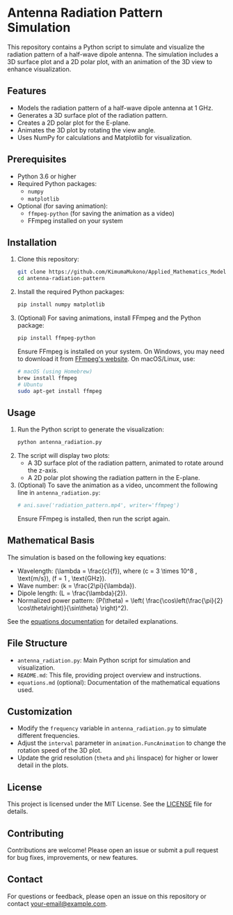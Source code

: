 # Antenna Radiation Pattern Simulation

This repository contains a Python script to simulate and visualize the radiation pattern of a half-wave dipole antenna. The simulation includes a 3D surface plot and a 2D polar plot, with an animation of the 3D view to enhance visualization.

## Features
- Models the radiation pattern of a half-wave dipole antenna at 1 GHz.
- Generates a 3D surface plot of the radiation pattern.
- Creates a 2D polar plot for the E-plane.
- Animates the 3D plot by rotating the view angle.
- Uses NumPy for calculations and Matplotlib for visualization.

## Prerequisites
- Python 3.6 or higher
- Required Python packages:
  - `numpy`
  - `matplotlib`
- Optional (for saving animation):
  - `ffmpeg-python` (for saving the animation as a video)
  - FFmpeg installed on your system

## Installation
1. Clone this repository:
   ```bash
   git clone https://github.com/KimumaMukono/Applied_Mathematics_Modelling/antenna-radiation-pattern.git
   cd antenna-radiation-pattern
   ```
2. Install the required Python packages:
   ```bash
   pip install numpy matplotlib
   ```
3. (Optional) For saving animations, install FFmpeg and the Python package:
   ```bash
   pip install ffmpeg-python
   ```
   Ensure FFmpeg is installed on your system. On Windows, you may need to download it from [FFmpeg's website](https://ffmpeg.org/download.html). On macOS/Linux, use:
   ```bash
   # macOS (using Homebrew)
   brew install ffmpeg
   # Ubuntu
   sudo apt-get install ffmpeg
   ```

## Usage
1. Run the Python script to generate the visualization:
   ```bash
   python antenna_radiation.py
   ```
2. The script will display two plots:
   - A 3D surface plot of the radiation pattern, animated to rotate around the z-axis.
   - A 2D polar plot showing the radiation pattern in the E-plane.
3. (Optional) To save the animation as a video, uncomment the following line in `antenna_radiation.py`:
   ```python
   # ani.save('radiation_pattern.mp4', writer='ffmpeg')
   ```
   Ensure FFmpeg is installed, then run the script again.

## Mathematical Basis
The simulation is based on the following key equations:
- Wavelength: \(\lambda = \frac{c}{f}\), where \(c = 3 \times 10^8 \, \text{m/s}\), \(f = 1 \, \text{GHz}\).
- Wave number: \(k = \frac{2\pi}{\lambda}\).
- Dipole length: \(L = \frac{\lambda}{2}\).
- Normalized power pattern: \(P(\theta) = \left( \frac{\cos\left(\frac{\pi}{2} \cos\theta\right)}{\sin\theta} \right)^2\).

See the [equations documentation](equations.md) for detailed explanations.

## File Structure
- `antenna_radiation.py`: Main Python script for simulation and visualization.
- `README.md`: This file, providing project overview and instructions.
- `equations.md` (optional): Documentation of the mathematical equations used.

## Customization
- Modify the `frequency` variable in `antenna_radiation.py` to simulate different frequencies.
- Adjust the `interval` parameter in `animation.FuncAnimation` to change the rotation speed of the 3D plot.
- Update the grid resolution (`theta` and `phi` linspace) for higher or lower detail in the plots.

## License
This project is licensed under the MIT License. See the [LICENSE](LICENSE) file for details.

## Contributing
Contributions are welcome! Please open an issue or submit a pull request for bug fixes, improvements, or new features.

## Contact
For questions or feedback, please open an issue on this repository or contact [your-email@example.com](mailto:your-email@example.com).